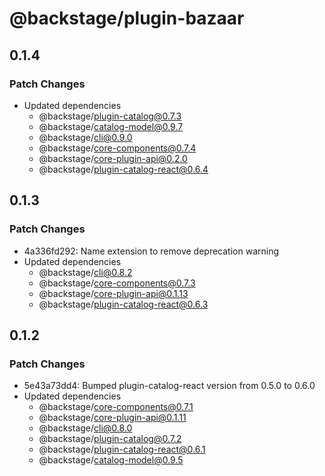 # @backstage/plugin-bazaar

## 0.1.4

### Patch Changes

- Updated dependencies
  - @backstage/plugin-catalog@0.7.3
  - @backstage/catalog-model@0.9.7
  - @backstage/cli@0.9.0
  - @backstage/core-components@0.7.4
  - @backstage/core-plugin-api@0.2.0
  - @backstage/plugin-catalog-react@0.6.4

## 0.1.3

### Patch Changes

- 4a336fd292: Name extension to remove deprecation warning
- Updated dependencies
  - @backstage/cli@0.8.2
  - @backstage/core-components@0.7.3
  - @backstage/core-plugin-api@0.1.13
  - @backstage/plugin-catalog-react@0.6.3

## 0.1.2

### Patch Changes

- 5e43a73dd4: Bumped plugin-catalog-react version from 0.5.0 to 0.6.0
- Updated dependencies
  - @backstage/core-components@0.7.1
  - @backstage/core-plugin-api@0.1.11
  - @backstage/cli@0.8.0
  - @backstage/plugin-catalog@0.7.2
  - @backstage/plugin-catalog-react@0.6.1
  - @backstage/catalog-model@0.9.5
